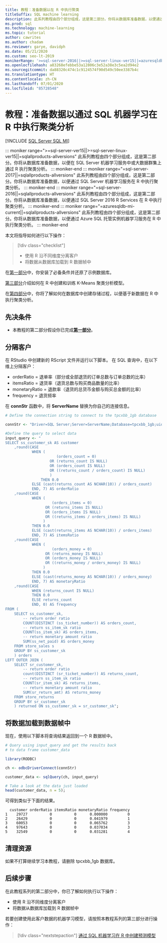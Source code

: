 ```yaml
---
title: 教程：准备数据以在 R 中执行聚类
titleSuffix: SQL machine learning
description: 此系列教程由四个部分组成，这是第二部分。你将从数据库准备数据，以便通过 SQL 机器学习在 R 中执行聚类分析。
ms.prod: sql
ms.technology: machine-learning
ms.topic: tutorial
author: cawrites
ms.author: chadam
ms.reviewer: garye, davidph
ms.date: 05/21/2020
ms.custom: seo-lt-2019
monikerRange: '>=sql-server-2016||>=sql-server-linux-ver15||=azuresqldb-mi-current||=sqlallproducts-allversions'
ms.openlocfilehash: a83268efebbe53a12806c3e52a38e3c5ea2d94e2
ms.sourcegitcommit: da88320c474c1c9124574f90d549c50ee3387b4c
ms.translationtype: HT
ms.contentlocale: zh-CN
ms.lasthandoff: 07/01/2020
ms.locfileid: "85728548"
---
```

# <a name="tutorial-prepare-data-to-perform-clustering-in-r-with-sql-machine-learning"></a>教程：准备数据以通过 SQL 机器学习在 R 中执行聚类分析
[!INCLUDE [SQL Server SQL MI](../../includes/applies-to-version/sql-asdbmi.md)]

::: moniker range=">=sql-server-ver15||>=sql-server-linux-ver15||=sqlallproducts-allversions"
此系列教程由四个部分组成，这是第二部分。你将从数据库准备数据，以便在 SQL Server 机器学习服务中或大数据群集上通过 R 执行聚类分析。
::: moniker-end
::: moniker range="=sql-server-2017||=sqlallproducts-allversions"
此系列教程由四个部分组成，这是第二部分。你将从数据库准备数据，以便通过 SQL Server 机器学习服务在 R 中执行聚类分析。
::: moniker-end
::: moniker range="=sql-server-2016||=sqlallproducts-allversions"
此系列教程由四个部分组成，这是第二部分。你将从数据库准备数据，以便通过 SQL Server 2016 R Services 在 R 中执行聚类分析。
::: moniker-end
::: moniker range="=azuresqldb-mi-current||=sqlallproducts-allversions"
此系列教程由四个部分组成，这是第二部分。你将从数据库准备数据，以便通过 Azure SQL 托管实例机器学习服务在 R 中执行聚类分析。
::: moniker-end

本文将指导如何进行以下操作：

> [!div class="checklist"]
> * 使用 R 沿不同维度分离客户
> * 将数据从数据库加载到 R 数据帧中

在[第一部分](r-clustering-model-introduction.md)中，你安装了必备条件并还原了示例数据库。

[第三部分](r-clustering-model-build.md)介绍如何在 R 中创建和训练 K-Means 聚类分析模型。

在[第四部分](r-clustering-model-deploy.md)中，你将了解如何在数据库中创建存储过程，以便基于新数据在 R 中执行聚类分析。

## <a name="prerequisites"></a>先决条件

* 本教程的第二部分假设你已完成[**第一部分**](r-clustering-model-introduction.md)。

## <a name="separate-customers"></a>分隔客户

在 RStudio 中创建新的 RScript 文件并运行以下脚本。
在 SQL 查询中，在以下维上分隔客户：

* orderRatio = 退单率（部分或全部退货的订单总数与订单总数的比率）
* itemsRatio = 退货率（退货总数与购买商品数量的比率）
* monetaryRatio = 退款率（退货的总货币金额与购买总金额的比率）
* frequency = 退货频率

在 **connStr** 函数中，将 **ServerName** 替换为你自己的连接信息。

```r
# Define the connection string to connect to the tpcxbb_1gb database

connStr <- "Driver=SQL Server;Server=ServerName;Database=tpcxbb_1gb;uid=Username;pwd=Password"

#Define the query to select data
input_query <- "
SELECT ss_customer_sk AS customer
    ,round(CASE 
            WHEN (
                       (orders_count = 0)
                    OR (returns_count IS NULL)
                    OR (orders_count IS NULL)
                    OR ((returns_count / orders_count) IS NULL)
                    )
                THEN 0.0
            ELSE (cast(returns_count AS NCHAR(10)) / orders_count)
            END, 7) AS orderRatio
    ,round(CASE 
            WHEN (
                     (orders_items = 0)
                  OR (returns_items IS NULL)
                  OR (orders_items IS NULL)
                  OR ((returns_items / orders_items) IS NULL)
                 )
            THEN 0.0
            ELSE (cast(returns_items AS NCHAR(10)) / orders_items)
            END, 7) AS itemsRatio
    ,round(CASE 
            WHEN (
                     (orders_money = 0)
                  OR (returns_money IS NULL)
                  OR (orders_money IS NULL)
                  OR ((returns_money / orders_money) IS NULL)
                 )
            THEN 0.0
            ELSE (cast(returns_money AS NCHAR(10)) / orders_money)
            END, 7) AS monetaryRatio
    ,round(CASE 
            WHEN (returns_count IS NULL)
            THEN 0.0
            ELSE returns_count
            END, 0) AS frequency
FROM (
    SELECT ss_customer_sk,
        -- return order ratio
        COUNT(DISTINCT (ss_ticket_number)) AS orders_count,
        -- return ss_item_sk ratio
        COUNT(ss_item_sk) AS orders_items,
        -- return monetary amount ratio
        SUM(ss_net_paid) AS orders_money
    FROM store_sales s
    GROUP BY ss_customer_sk
    ) orders
LEFT OUTER JOIN (
    SELECT sr_customer_sk,
        -- return order ratio
        count(DISTINCT (sr_ticket_number)) AS returns_count,
        -- return ss_item_sk ratio
        COUNT(sr_item_sk) AS returns_items,
        -- return monetary amount ratio
        SUM(sr_return_amt) AS returns_money
    FROM store_returns
    GROUP BY sr_customer_sk
    ) returned ON ss_customer_sk = sr_customer_sk";
```

## <a name="load-the-data-into-a-data-frame"></a>将数据加载到数据帧中

现在，使用以下脚本将查询结果返回到一个 R 数据帧中。

```r
# Query using input_query and get the results back
# to data frame customer_data

library(RODBC)

ch <- odbcDriverConnect(connStr)

customer_data <- sqlQuery(ch, input_query)

# Take a look at the data just loaded
head(customer_data, n = 5);
```

可得到类似于下面的结果。

```results
  customer orderRatio itemsRatio monetaryRatio frequency
1    29727          0          0      0.000000         0
2    26429          0          0      0.041979         1
3    60053          0          0      0.065762         3
4    97643          0          0      0.037034         3
5    32549          0          0      0.031281         4
```

## <a name="clean-up-resources"></a>清理资源

如果不打算继续学习本教程，请删除 tpcxbb_1gb 数据库。

## <a name="next-steps"></a>后续步骤

在此教程系列的第二部分中，你已了解如何执行以下操作：

* 使用 R 沿不同维度分离客户
* 将数据从数据库加载到 R 数据帧中

若要创建使用此客户数据的机器学习模型，请按照本教程系列的第三部分进行操作：

> [!div class="nextstepaction"]
> [通过 SQL 机器学习在 R 中创建预测模型](r-clustering-model-build.md)
